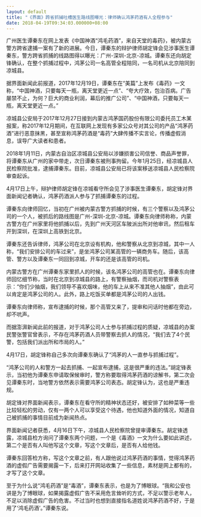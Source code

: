 ```yaml
---
layout: default
title: "《界面》跨省抓捕吐槽医生路线图曝光：律师确认鸿茅药酒有人全程参与"
date: 2018-04-19T09:34:03.000000+08:00
---
```


广州医生谭秦东在网上发表《中国神酒“鸿毛药酒”，来自天堂的毒药》，被内蒙古警方跨省逮捕一案有了新的进展。今日，谭秦东的辩护律师胡定锋会见涉事医生谭秦东，警方跨省抓捕的线路图得以曝光：广州-深圳-北京-凉城。谭秦东还向胡定锋确认，在整个抓捕过程中，鸿茅公司一名高管全程陪同，一名司机从北京陪同到凉城县。

据界面新闻此前报道，2017年12月19日，谭秦东在“美篇”上发布《毒药》一文称，“中国神酒，只要每天一瓶，离天堂更近一点”、“夸大疗效，包治百病。广告屡禁不止，为何？巨大的商业利润，幕后的推广公司”、“中国神酒，只要每天一瓶，离天堂更近一点。”

凉城县公安局于2017年12月27日接到内蒙古鸿茅国药股份有限公司委托员工木某报案，称2017年12月期间，在互联网上发现有多家公众号对其公司的产品“鸿茅药酒”进行恶意抹黑，甚至宣称鸿茅药酒是“毒药”大肆传播不实言论，传播虚假消息，误导广大读者和患者。

2018年1月11日，内蒙古自治区凉城县公安局以涉嫌损害公司信誉、商品声誉罪，将谭秦东从广州的家中带走，次日谭秦东被刑事拘留。今年1月25日，经凉城县人民检察院批准，逮捕谭秦东。目前，凉城县公安局已将该案移送凉城县人民检察院审查起诉。

4月17日上午，辩护律师胡定锋在凉城看守所会见了涉事医生谭秦东，胡定锋对界面新闻记者确认，鸿茅药酒派人参与了抓捕谭秦东的过程。

谭秦东向律师回忆，当初在广州被内蒙古警方抓捕的时候，有三个警察以及鸿茅公司的一个人，被抓后的路线图是广州-深圳-北京-凉城。谭秦东向律师称称，内蒙古警方在广州家里将他抓捕以后，先到广州天河区车陂派出所对他审讯，然后租车开到深圳，在深圳上高铁到北京。

谭秦东还告诉律师，鸿茅公司在北京设有机构，他和警察从北京到凉城，其中一人称，“我们安排公司的车过来”，是坐鸿茅公司某高管的一辆商务车。随后，该高管、警方以及谭秦东一同回到凉城，开车的还是该高管的司机。

内蒙古警方在广州谭秦东家里抓人的时候，该名鸿茅公司的高管也在。谭秦东向律师回忆细节称，当时在北京到凉城县的路上，有警察抽烟，而司机对警察表示：“你们少抽烟，我们领导不喜欢烟味，他的车上从来不准其他人抽烟”，由此可以肯定是鸿茅公司的人。此外，路上吃饭买单都是鸿茅公司的人出钱。

谭秦东向律师称，宣布逮捕的时候，那个高管又来了，提审和问话时他都在旁边，却不吭声。

而据澎湃新闻此前的报道，对于鸿茅公司人士参与抓捕过程的质疑，凉城县的办案民警张警官曾表示，不存在鸿茅药酒人员带警察去抓人的情况，“我们去了4个民警，包括我们派出所和市局的人。”

4月17日，胡定锋称自己多次向谭秦东确认了“鸿茅的人一直参与抓捕过程”。

“鸿茅公司的人和警方一起去抓捕、一起宣布逮捕，这是很严重的违法。”胡定锋表示，当初他为谭秦东申请取保候审时，警方称要取得鸿茅药酒的谅解书，第二次会见谭秦东时，当地警方依然表示需要鸿茅公司表态。胡定锋认为，这也是严重违规。

胡定锋对界面新闻表示，谭秦东在看守所的精神状态还好，被安排了如种菜等一些比较轻松的劳动，仅有一两个人可以享受这个待遇，他也知道外面的情况，知道自己被抓捕的事情目前成为新闻热点。

界面新闻记者获悉，4月16日下午，凉城县人民检察院曾提审谭秦东。胡定锋透露，凉城县检方询问了谭秦东两个问题，一个是《毒酒》一文为什么要如此讲述，第二个是否有人叫他写这个文章，写这个文章后，是否有人给他钱。

谭秦东回答检方称，写这个文章之前，有人跟他说过鸿茅药酒的事情，觉得鸿茅药酒的虚假广告需要揭露一下，后来打开网站收集了一些信息，素材是网上都有的，才写了这个文章。

至于为什么说“鸿毛药酒”是“毒酒”，谭秦东表示，也是为了博眼球。“我和公安也讲是为了博眼球，如果揭露虚假广告不采用危言耸听的方式，不足以警示老年人，不足以消除虚假广告的危害。不过当时也想到直接指名道姓说鸿茅药酒不好，于是用了‘鸿毛药酒’。”谭秦东说。

